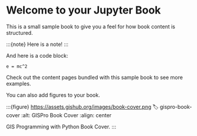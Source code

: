 # Welcome to your Jupyter Book

This is a small sample book to give you a feel for how book content is
structured.

:::{note}
Here is a note!
:::

And here is a code block:

```
e = mc^2
```

Check out the content pages bundled with this sample book to see more examples.

You can also add figures to your book.

:::{figure} https://assets.gishub.org/images/book-cover.png
:label: gispro-book-cover
:alt: GISPro Book Cover
:align: center

GIS Programming with Python Book Cover.
:::

